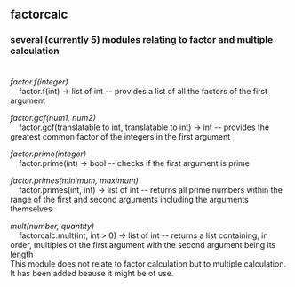 ## factorcalc
### several (currently 5) modules relating to factor and multiple calculation<br/><br/>


*factor.f(integer)*<br/>&nbsp;&nbsp;&nbsp;&nbsp;factor.f(int) -> list of int -- provides a list of all the factors of the first argument

*factor.gcf(num1, num2)*<br/>&nbsp;&nbsp;&nbsp;&nbsp;factor.gcf(translatable to int, translatable to int) -> int -- provides the greatest common factor of the integers in the first argument

*factor.prime(integer)*<br/>&nbsp;&nbsp;&nbsp;&nbsp;factor.prime(int) -> bool -- checks if the first argument is prime

*factor.primes(minimum, maximum)*<br/>&nbsp;&nbsp;&nbsp;&nbsp;factor.primes(int, int) -> list of int -- returns all prime numbers within the range of the first and second arguments including the arguments themselves

*mult(number, quantity)*<br/>&nbsp;&nbsp;&nbsp;&nbsp;factorcalc.mult(int, int > 0) -> list of int -- returns a list containing, in order, multiples of the first argument with the second argument being its length<br/>    This module does not relate to factor calculation but to multiple calculation. It has been added beause it might be of use.
